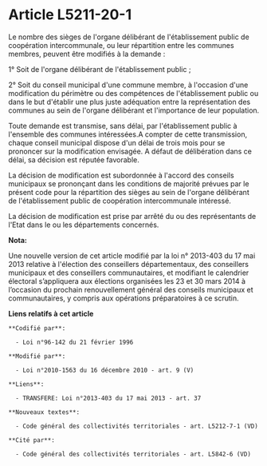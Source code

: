 # Article L5211-20-1

Le nombre des sièges de l'organe délibérant de l'établissement public de coopération intercommunale, ou leur répartition
entre les communes membres, peuvent être modifiés à la demande : 

1° Soit de l'organe délibérant de l'établissement public ; 

2° Soit du conseil municipal d'une commune membre, à l'occasion d'une modification du périmètre ou des compétences de
l'établissement public ou dans le but d'établir une plus juste adéquation entre la représentation des communes au sein de
l'organe délibérant et l'importance de leur population. 

Toute demande est transmise, sans délai, par l'établissement public à l'ensemble des communes intéressées.A compter de cette
transmission, chaque conseil municipal dispose d'un délai de trois mois pour se prononcer sur la modification envisagée. A
défaut de délibération dans ce délai, sa décision est réputée favorable. 

La décision de modification est subordonnée à l'accord des conseils municipaux se prononçant dans les conditions de majorité
prévues par le présent code pour la répartition des sièges au sein de l'organe délibérant de l'établissement public de
coopération intercommunale intéressé. 

La décision de modification est prise par arrêté du ou des représentants de l'Etat dans le ou les départements concernés.

**Nota:**

Une nouvelle version de cet article modifié par la loi n° 2013-403 du 17 mai 2013 relative à l'élection des conseillers
départementaux, des conseillers municipaux et des conseillers communautaires, et modifiant le calendrier électoral
s’appliquera aux élections organisées les 23 et 30 mars 2014 à l’occasion du prochain renouvellement général des conseils
municipaux et communautaires, y compris aux opérations préparatoires à ce scrutin.

**Liens relatifs à cet article**

	**Codifié par**:

	  - Loi n°96-142 du 21 février 1996

	**Modifié par**:

	  - Loi n°2010-1563 du 16 décembre 2010 - art. 9 (V)

	**Liens**:

	  - TRANSFERE: Loi n°2013-403 du 17 mai 2013 - art. 37

	**Nouveaux textes**:

	  - Code général des collectivités territoriales - art. L5212-7-1 (VD)

	**Cité par**:

	  - Code général des collectivités territoriales - art. L5842-6 (VD)
